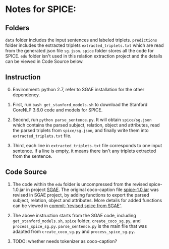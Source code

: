 # Notes for SPICE:

## Folders
`data` folder includes the input sentences and labeled triplets. `predictions` folder includes the extracted triplets `extracted_triplets.txt` which are read from the generated json file `sg.json`. `spice` folder stores all the code for SPICE. `edu` folder isn't used in this relation extraction project and the details can be viewed in Code Source below.

## Instruction
0. Environment: python 2.7, refer to SGAE installation for the other dependency.

1. First, run `bash get_stanford_models.sh` to download the Stanford CoreNLP 3.6.0 code and models for SPICE.

2. Second, run `python parse_sentence.py`. It will obtain `spice/sg.json` which contains the parsed subject, relation, object and attributes, read the parsed triplets from `spice/sg.json`, and finally write them into `extracted_triplets.txt` file.

3. Third, each line in `extracted_triplets.txt` file corresponds to one input sentence. If a line is empty, it means there isn't any triplets extracted from the sentence.

## Code Source

1. The code within the `edu` folder is uncompressed from the revised spice-1.0.jar in project [SGAE](https://github.com/yangxuntu/SGAE#generating-scene-graphs). The original coco-caption file [spice-1.0.jar](https://github.com/YiwuZhong/Sub-GC/blob/master/misc/coco-caption/pycocoevalcap/spice/spice-1.0.jar) was revised in SGAE project, by adding functions to export the parsed subject, relation, object and attributes. More details for added functions can be viewed in [commit-'revised spice from SGAE'](https://github.com/YiwuZhong/STAT-451-Project/commit/04cc0bf48895910b6ea268e626e1b3f1d1f0a20c).

2. The above instruction starts from the SGAE code, including `get_stanford_models.sh`, `spice` folder, `create_coco_sg.py`, and `process_spice_sg.py`. `parse_sentence.py` is the main file that was adapted from `create_coco_sg.py` and `process_spice_sg.py`.

3. TODO: whether needs tokenizer as coco-caption?